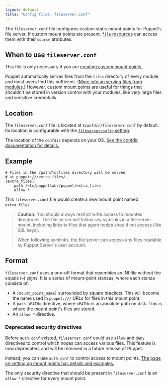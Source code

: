 ```yaml
---
layout: default
title: "Config files: fileserver.conf"
---
```


[file]: ./type.html#file
[module_files]: ./modules_fundamentals.html#files
[fileserverconfig]: ./configuration.html#fileserverconfig
[auth_conf]: {{puppetserver}}/config_file_auth.html
[deprecated]: ./deprecated_settings.html#authorization-rules-in-fileserverconf
[custom_mount]: ./file_serving.html
[mount_auth_examples]: ./file_serving.html#controlling-access-to-a-custom-mount-point-in-authconf

The `fileserver.conf` file configures custom static mount points for Puppet's file server. If custom mount points are present, [`file` resources][file] can access them with their `source` attributes.

## When to use `fileserver.conf`

This file is only necessary if you are [creating custom mount points.][custom_mount]

Puppet automatically serves files from the `files` directory of every module, and most users find this sufficient. ([More info on serving files from modules][module_files].) However, custom mount points are useful for things that shouldn't be stored in version control with your modules, like very large files and sensitive credentials.

## Location

The `fileserver.conf` file is located at `$confdir/fileserver.conf` by default. Its location is configurable with the [`fileserverconfig` setting][fileserverconfig].

The location of the `confdir` depends on your OS. [See the confdir documentation for details.][confdir]

[confdir]: ./dirs_confdir.html

## Example

```
# Files in the /path/to/files directory will be served
# at puppet:///extra_files/.
[extra_files]
    path /etc/puppetlabs/puppet/extra_files
    allow *
```

This `fileserver.conf` file would create a new mount point named `extra_files`.

> **Caution:** You should always restrict write access to mounted directories. The file server will follow any symlinks in a file server mount, including links to files that agent nodes should not access (like SSL keys).
>
> When following symlinks, the file server can access any files readable by Puppet Server's user account.

## Format

`fileserver.conf` uses a one-off format that resembles an INI file without the equals (`=`) signs. It is a series of mount-point stanzas, where each stanza consists of:

* A `[mount_point_name]` surrounded by square brackets. This will become the name used in `puppet:///` URLs for files in this mount point.
* A `path <PATH>` directive, where `<PATH>` is an absolute path on disk. This is where the mount point's files are stored.
* An `allow *` directive.

### Deprecated security directives

Before [`auth.conf`][auth_conf] existed, `fileserver.conf` could use `allow` and `deny` directives to control which nodes can access various files. This feature is now deprecated, and will be removed in a future release of Puppet.

Instead, you can use `auth.conf` to control access to mount points. [The page on setting up mount points has details and examples.][mount_auth_examples]

The only security directive that should be present in `fileserver.conf` is an `allow *` directive for every mount point.

